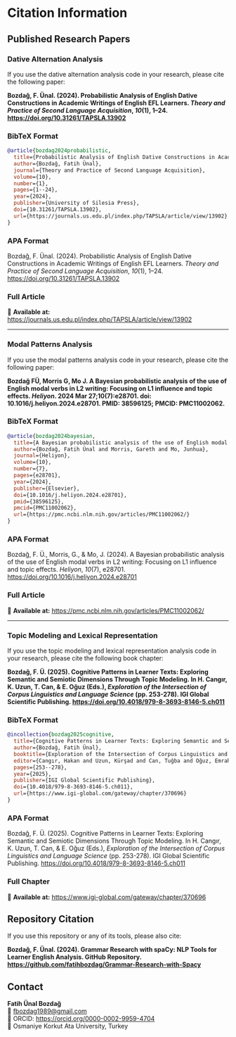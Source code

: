 # Citation Information

## Published Research Papers

### Dative Alternation Analysis

If you use the dative alternation analysis code in your research, please cite the following paper:

**Bozdağ, F. Ünal. (2024). Probabilistic Analysis of English Dative Constructions in Academic Writings of English EFL Learners. *Theory and Practice of Second Language Acquisition*, *10*(1), 1–24. https://doi.org/10.31261/TAPSLA.13902**

### BibTeX Format
```bibtex
@article{bozdag2024probabilistic,
  title={Probabilistic Analysis of English Dative Constructions in Academic Writings of English EFL Learners},
  author={Bozdağ, Fatih Ünal},
  journal={Theory and Practice of Second Language Acquisition},
  volume={10},
  number={1},
  pages={1--24},
  year={2024},
  publisher={University of Silesia Press},
  doi={10.31261/TAPSLA.13902},
  url={https://journals.us.edu.pl/index.php/TAPSLA/article/view/13902}
}
```

### APA Format
Bozdağ, F. Ünal. (2024). Probabilistic Analysis of English Dative Constructions in Academic Writings of English EFL Learners. *Theory and Practice of Second Language Acquisition*, *10*(1), 1–24. https://doi.org/10.31261/TAPSLA.13902

### Full Article
📖 **Available at:** https://journals.us.edu.pl/index.php/TAPSLA/article/view/13902

---

### Modal Patterns Analysis

If you use the modal patterns analysis code in your research, please cite the following paper:

**Bozdağ FÜ, Morris G, Mo J. A Bayesian probabilistic analysis of the use of English modal verbs in L2 writing: Focusing on L1 influence and topic effects. *Heliyon*. 2024 Mar 27;10(7):e28701. doi: 10.1016/j.heliyon.2024.e28701. PMID: 38596125; PMCID: PMC11002062.**

### BibTeX Format
```bibtex
@article{bozdag2024bayesian,
  title={A Bayesian probabilistic analysis of the use of English modal verbs in L2 writing: Focusing on L1 influence and topic effects},
  author={Bozdağ, Fatih Ünal and Morris, Gareth and Mo, Junhua},
  journal={Heliyon},
  volume={10},
  number={7},
  pages={e28701},
  year={2024},
  publisher={Elsevier},
  doi={10.1016/j.heliyon.2024.e28701},
  pmid={38596125},
  pmcid={PMC11002062},
  url={https://pmc.ncbi.nlm.nih.gov/articles/PMC11002062/}
}
```

### APA Format
Bozdağ, F. Ü., Morris, G., & Mo, J. (2024). A Bayesian probabilistic analysis of the use of English modal verbs in L2 writing: Focusing on L1 influence and topic effects. *Heliyon*, *10*(7), e28701. https://doi.org/10.1016/j.heliyon.2024.e28701

### Full Article
📖 **Available at:** https://pmc.ncbi.nlm.nih.gov/articles/PMC11002062/

---

### Topic Modeling and Lexical Representation

If you use the topic modeling and lexical representation analysis code in your research, please cite the following book chapter:

**Bozdağ, F. Ü. (2025). Cognitive Patterns in Learner Texts: Exploring Semantic and Semiotic Dimensions Through Topic Modeling. In H. Cangır, K. Uzun, T. Can, & E. Oğuz (Eds.), *Exploration of the Intersection of Corpus Linguistics and Language Science* (pp. 253-278). IGI Global Scientific Publishing. https://doi.org/10.4018/979-8-3693-8146-5.ch011**

### BibTeX Format
```bibtex
@incollection{bozdag2025cognitive,
  title={Cognitive Patterns in Learner Texts: Exploring Semantic and Semiotic Dimensions Through Topic Modeling},
  author={Bozdağ, Fatih Ünal},
  booktitle={Exploration of the Intersection of Corpus Linguistics and Language Science},
  editor={Cangır, Hakan and Uzun, Kürşad and Can, Tuğba and Oğuz, Emrah},
  pages={253--278},
  year={2025},
  publisher={IGI Global Scientific Publishing},
  doi={10.4018/979-8-3693-8146-5.ch011},
  url={https://www.igi-global.com/gateway/chapter/370696}
}
```

### APA Format
Bozdağ, F. Ü. (2025). Cognitive Patterns in Learner Texts: Exploring Semantic and Semiotic Dimensions Through Topic Modeling. In H. Cangır, K. Uzun, T. Can, & E. Oğuz (Eds.), *Exploration of the Intersection of Corpus Linguistics and Language Science* (pp. 253-278). IGI Global Scientific Publishing. https://doi.org/10.4018/979-8-3693-8146-5.ch011

### Full Chapter
📖 **Available at:** https://www.igi-global.com/gateway/chapter/370696

## Repository Citation

If you use this repository or any of its tools, please also cite:

**Bozdağ, F. Ünal. (2024). Grammar Research with spaCy: NLP Tools for Learner English Analysis. GitHub Repository. https://github.com/fatihbozdag/Grammar-Research-with-Spacy**

## Contact
**Fatih Ünal Bozdağ**  
📧 fbozdag1989@gmail.com  
🔗 ORCID: https://orcid.org/0000-0002-9959-4704  
🏫 Osmaniye Korkut Ata University, Turkey
